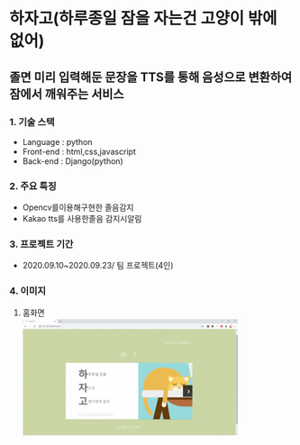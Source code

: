 # 하자고(하루종일 잠을 자는건 고양이 밖에 없어)

## 졸면 미리 입력해둔 문장을 TTS를 통해 음성으로 변환하여 잠에서 깨워주는 서비스

### 1. 기술 스택
+ Language : python
+ Front-end : html,css,javascript
+ Back-end : Django(python)

### 2. 주요 특징
+ Opencv를이용해구현한 졸음감지
+ Kakao tts를 사용한졸음 감지시알림

### 3. 프로젝트 기간 
+ 2020.09.10~2020.09.23/ 팀 프로젝트(4인)

### 4. 이미지
1. 홈화면    
<img src="/hajago/하자고 1.png" width="80%" height="50%" title="px(픽셀) 크기 설정" alt="RubberDuck"></img>
